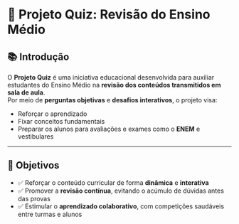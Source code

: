 # 🧠 Projeto Quiz: Revisão do Ensino Médio

## 📚 Introdução

O **Projeto Quiz** é uma iniciativa educacional desenvolvida para auxiliar estudantes do Ensino Médio na **revisão dos conteúdos transmitidos em sala de aula**.  
Por meio de **perguntas objetivas** e **desafios interativos**, o projeto visa:

- Reforçar o aprendizado
- Fixar conceitos fundamentais
- Preparar os alunos para avaliações e exames como o **ENEM** e vestibulares

---

## 🎯 Objetivos

- ✅ Reforçar o conteúdo curricular de forma **dinâmica** e **interativa**
- ✅ Promover a **revisão contínua**, evitando o acúmulo de dúvidas antes das provas
- ✅ Estimular o **aprendizado colaborativo**, com competições saudáveis entre turmas e alunos


